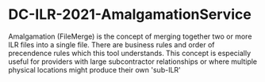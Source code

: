 # DC-ILR-2021-AmalgamationService
Amalgamation (FileMerge) is the concept of merging together two or more ILR files into a single file. There are business rules and order of precendence rules which this tool understands. This concept is especially useful for providers with large subcontractor relationships or where multiple physical locations might produce their own 'sub-ILR'
